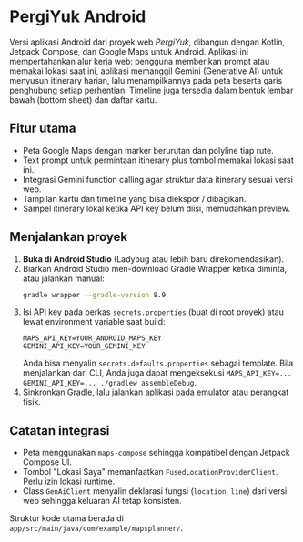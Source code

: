 # PergiYuk Android

Versi aplikasi Android dari proyek web *PergiYuk*, dibangun dengan Kotlin, Jetpack Compose, dan Google Maps untuk Android. Aplikasi ini mempertahankan alur kerja web: pengguna memberikan prompt atau memakai lokasi saat ini, aplikasi memanggil Gemini (Generative AI) untuk menyusun itinerary harian, lalu menampilkannya pada peta beserta garis penghubung setiap perhentian. Timeline juga tersedia dalam bentuk lembar bawah (bottom sheet) dan daftar kartu.

## Fitur utama
- Peta Google Maps dengan marker berurutan dan polyline tiap rute.
- Text prompt untuk permintaan itinerary plus tombol memakai lokasi saat ini.
- Integrasi Gemini function calling agar struktur data itinerary sesuai versi web.
- Tampilan kartu dan timeline yang bisa diekspor / dibagikan.
- Sampel itinerary lokal ketika API key belum diisi, memudahkan preview.

## Menjalankan proyek
1. **Buka di Android Studio** (Ladybug atau lebih baru direkomendasikan).
2. Biarkan Android Studio men-download Gradle Wrapper ketika diminta, atau jalankan manual:
   ```bash
   gradle wrapper --gradle-version 8.9
   ```
3. Isi API key pada berkas `secrets.properties` (buat di root proyek) atau lewat environment variable saat build:
   ```properties
   MAPS_API_KEY=YOUR_ANDROID_MAPS_KEY
   GEMINI_API_KEY=YOUR_GEMINI_KEY
   ```
   Anda bisa menyalin `secrets.defaults.properties` sebagai template. Bila menjalankan dari CLI, Anda juga dapat mengeksekusi `MAPS_API_KEY=... GEMINI_API_KEY=... ./gradlew assembleDebug`.
4. Sinkronkan Gradle, lalu jalankan aplikasi pada emulator atau perangkat fisik.

## Catatan integrasi
- Peta menggunakan `maps-compose` sehingga kompatibel dengan Jetpack Compose UI.
- Tombol "Lokasi Saya" memanfaatkan `FusedLocationProviderClient`. Perlu izin lokasi runtime.
- Class `GenAiClient` menyalin deklarasi fungsi (`location`, `line`) dari versi web sehingga keluaran AI tetap konsisten.

Struktur kode utama berada di `app/src/main/java/com/example/mapsplanner/`.
